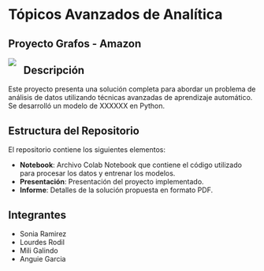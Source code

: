 # Tópicos Avanzados de Analítica
## Proyecto Grafos - Amazon
<img src="https://github.com/AnguieGarciaB/topicosanalitica/tree/995332f738864111258bcf3977f738e449c53a6c/Proyecto%20Grafos/Amazon_Belleza.jpg" style="float: left; margin-right: 15px;" />


## Descripción
Este proyecto presenta una solución completa para abordar un problema de análisis de datos utilizando técnicas avanzadas de aprendizaje automático. Se desarrolló un modelo de XXXXXX en Python.

## Estructura del Repositorio
El repositorio contiene los siguientes elementos:

- **Notebook**: Archivo Colab Notebook que contiene el código utilizado para procesar los datos y entrenar los modelos.
- **Presentación**: Presentación del proyecto implementado.
- **Informe**: Detalles de la solución propuesta en formato PDF.


## Integrantes
- Sonia Ramirez
- Lourdes Rodil
- Mili Galindo
- Anguie Garcia
